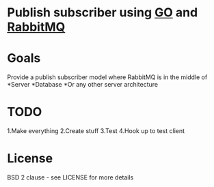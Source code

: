 Publish subscriber using [GO](http://www.golang.com) and [RabbitMQ](https://www.rabbitmq.com)
=========================

# Goals

Provide a publish subscriber model where RabbitMQ is in the middle of
*Server
*Database
*Or any other server architecture


# TODO

1.Make everything
2.Create stuff
3.Test
4.Hook up to test client

# License

BSD 2 clause - see LICENSE for more details
